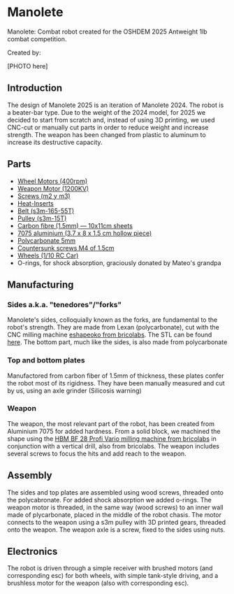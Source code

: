 # Manolete
Manolete: Combat robot created for the OSHDEM 2025 Antweight 1lb combat competition.

Created by:


[PHOTO here]

## Introduction

The design of Manolete 2025 is an iteration of Manolete 2024. The robot is a beater-bar type. Due to the weight of the 2024 model, for 2025 we decided to start from scratch and, instead of using 3D printing, we used CNC-cut or manually cut parts in order to reduce weight and increase strength. The weapon has been changed from plastic to aluminum to increase its destructive capacity.

## Parts
- [Wheel Motors (400rpm)](https://a.aliexpress.com/_EvYxx0i)
- [Weapon Motor (1200KV)](https://a.aliexpress.com/_EvVvyQE)
- [Screws (m2 y m3)](https://a.aliexpress.com/_EGK4m7c)
- [Heat-Inserts](https://a.aliexpress.com/_EweGZSe)
- [Belt (s3m-165-55T)](https://a.aliexpress.com/_EwXwIhg)
- [Pulley (s3m-15T)](https://es.aliexpress.com/item/1005007624969629.html)
- [Carbon fibre (1.5mm) — 10x11cm sheets](https://a.aliexpress.com/_Ey8keHu)
- [7075 aluminium (3.7 x 8 x 1.5 cm hollow piece)](https://www.randrade.com/recortes/1454-chapa-aluminio-en-aw-7075-t6-de-espesor-recortes.html)
- [Polycarbonate 5mm](https://www.randrade.com/recortes/1817-chapa-policarbonato-incoloro-espesor-recortes.html)
- [Countersunk screws M4 of 1.5cm](https://rayteyper.es/)
- [Wheels (1/10 RC Car)](https://es.aliexpress.com/item/1005009454745832.html)
- O-rings, for shock absorption, graciously donated by Mateo's grandpa

## Manufacturing

### Sides a.k.a. "tenedores"/"forks"
Manolete's sides, colloquially known as the forks, are fundamental to the robot's strength. They are made from Lexan (polycarbonate), cut with the CNC milling machine [eshapeoko from bricolabs](https://www.bricolabs.cc/wiki/herramientas/eshapeoko). The STL can be found [here](3D/Side_Support_5mm.stl). The bottom part, much like the sides, is also made from polycarbonate

### Top and bottom plates
Manufactored from carbon fiber of 1.5mm of thickness, these plates confer the robot most of its rigidness. They have been manually measured and cut by us, using an axle grinder (Silicosis warning)

### Weapon
The weapon, the most relevant part of the robot, has been created from Aluminium 7075 for added hardness. From a solid block, we machined the shape using the [HBM BF 28 Profi Vario milling machine from bricolabs](https://www.bricolabs.cc/wiki/herramientas/fresadora_hbm_bf_28_profi_vario) in conjunction with a vertical drill, also from bricolabs. The weapon includes several screws to focus the hits and add reach to the weapon.

## Assembly

The sides and top plates are assembled using wood screws, threaded onto the polycabronate. For added shock absorption we added o-rings. The weapon motor is threaded, in the same way (wood screws) to an inner wall made of plycarbonate, placed in the middle of the robot chasis. The motor connects to the weapon using a s3m pulley with 3D printed gears, threaded onto the weapon. The weapon axle is a screw, fixed to the sides using nuts.

## Electronics

The robot is driven through a simple receiver with brushed motors (and corresponding esc) for both wheels, with simple tank-style driving, and a brushless motor for the weapon (also with corresponding esc). 










